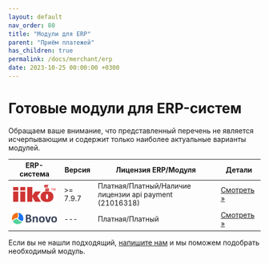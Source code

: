 ```yaml
---
layout: default
nav_order: 80
title: "Модули для ERP"
parent: "Приём платежей"
has_children: true
permalink: /docs/merchant/erp
date: 2023-10-25 00:00:00 +0300
---
```


# Готовые модули для ERP-систем

Обращаем ваше внимание, что представленный перечень не является исчерпывающим и содержит только наиболее
актуальные варианты модулей.

| ERP-система                            | Версия   | Лицензия ERP/Модуля                                     | Детали
| ---------------------------------------| ---------| ------------------------------------------------------- | ---------------------------------
| ![iiko](/assets/images/erp/iiko.png)   | >= 7.9.7 | Платная/Платный/Наличие лицензии api payment (21016318) | [Смотреть &raquo;](/docs/merchant/erp/iiko/)
| ![Bnovo](/assets/images/erp/bnovo.png) | ---      | Платная/Платный                                         | [Смотреть &raquo;](/docs/merchant/erp/bnovo/)


Если вы не нашли подходящий, [напишите нам](https://www.invoicebox.ru/ru/contacts/feedback.html) и мы поможем подобрать необходимый модуль.
